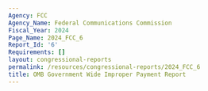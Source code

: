 ```yaml
---
Agency: FCC
Agency_Name: Federal Communications Commission
Fiscal_Year: 2024
Page_Name: 2024_FCC_6
Report_Id: '6'
Requirements: []
layout: congressional-reports
permalink: /resources/congressional-reports/2024_FCC_6
title: OMB Government Wide Improper Payment Report
---
```

